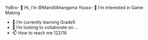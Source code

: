 YoBro- 👋 Hi, I’m @MandilAhangama
Youso- 👀 I’m interested in Game Making
- 🌱 I’m currently learning Grade5
- 💞️ I’m looking to collaborate on ...
- 📫 How to reach me 122/16

<!---
MandilAhangama/MandilAhangama is a ✨ special ✨ repository because its `README.md` (this file) appears on your GitHub profile.
You can click the Preview link to take a look at your changes.
--->
